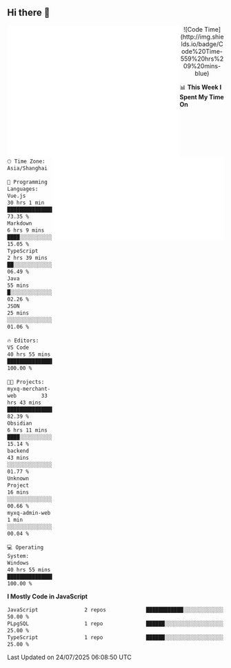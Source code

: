 ## Hi there 👋

<!--
**Aspirai/aspirai** is a ✨ _special_ ✨ repository because its `README.md` (this file) appears on your GitHub profile.

Here are some ideas to get you started:

- 🔭 I’m currently working on ...
- 🌱 I’m currently learning ...
- 👯 I’m looking to collaborate on ...
- 🤔 I’m looking for help with ...
- 💬 Ask me about ...
- 📫 How to reach me: ...
- 😄 Pronouns: ...
- ⚡ Fun fact: ...

<picture>
  <img src="/github-metrics.svg" alt="Metrics">
</picture>
<img src="/github-metrics.svg" alt="Metrics" width="100%">
![Metrics](/github-metrics.svg)
-->

<p>
  <img align="left" src="/github-metrics.svg" alt="Metrics" width="400">
  <img align="right" src="/metrics.plugin.wakatime.svg" alt="wakatime" width="400">
</p>

<p align="center">
  <!--START_SECTION:waka-->
![Code Time](http://img.shields.io/badge/Code%20Time-559%20hrs%209%20mins-blue)

📊 **This Week I Spent My Time On** 

```text
🕑︎ Time Zone: Asia/Shanghai

💬 Programming Languages: 
Vue.js                   30 hrs 1 min        ██████████████████░░░░░░░   73.35 % 
Markdown                 6 hrs 9 mins        ████░░░░░░░░░░░░░░░░░░░░░   15.05 % 
TypeScript               2 hrs 39 mins       ██░░░░░░░░░░░░░░░░░░░░░░░   06.49 % 
Java                     55 mins             █░░░░░░░░░░░░░░░░░░░░░░░░   02.26 % 
JSON                     25 mins             ░░░░░░░░░░░░░░░░░░░░░░░░░   01.06 % 

🔥 Editors: 
VS Code                  40 hrs 55 mins      █████████████████████████   100.00 % 

🐱‍💻 Projects: 
myxq-merchant-web        33 hrs 43 mins      █████████████████████░░░░   82.39 % 
Obsidian                 6 hrs 11 mins       ████░░░░░░░░░░░░░░░░░░░░░   15.14 % 
backend                  43 mins             ░░░░░░░░░░░░░░░░░░░░░░░░░   01.77 % 
Unknown Project          16 mins             ░░░░░░░░░░░░░░░░░░░░░░░░░   00.66 % 
myxq-admin-web           1 min               ░░░░░░░░░░░░░░░░░░░░░░░░░   00.04 % 

💻 Operating System: 
Windows                  40 hrs 55 mins      █████████████████████████   100.00 % 
```

**I Mostly Code in JavaScript** 

```text
JavaScript               2 repos             ████████████░░░░░░░░░░░░░   50.00 % 
PLpgSQL                  1 repo              ██████░░░░░░░░░░░░░░░░░░░   25.00 % 
TypeScript               1 repo              ██████░░░░░░░░░░░░░░░░░░░   25.00 % 
```




 Last Updated on 24/07/2025 06:08:50 UTC
<!--END_SECTION:waka-->
</p>

